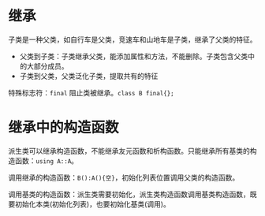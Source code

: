 # 继承

子类是一种父类，如自行车是父类，竞速车和山地车是子类，继承了父类的特征。
- 父类到子类：子类继承父类，能添加属性和方法，不能删除。子类包含父类中的大部分成员。
- 子类到父类，父类泛化子类，提取共有的特征

特殊标志符：`final` 阻止类被继承。`class B final{};`

# 继承中的构造函数

派生类可以继承构造函数，不能继承友元函数和析构函数。只能继承所有基类的构造函数：`using A::A`。

调用继承的构造函数：`B():A(){空}`，初始化列表位置调用父类的构造函数。

调用基类的构造函数：派生类需要初始化，派生类构造函数调用基类构造函数，既要初始化本类(初始化列表)，也要初始化基类(调用)。
